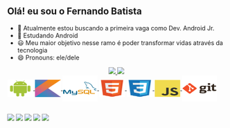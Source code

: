 ## Olá! eu sou o Fernando Batista

- 🔭 Atualmente estou buscando a primeira vaga como Dev. Android Jr.
- 🌱 Estudando Android
- 😃 Meu maior objetivo nesse ramo é poder transformar vidas através da tecnologia
- 😄 Pronouns: ele/dele

<div align="center">
  <a href="https://github.com/fernandobatista123">
  <img height="180em" src="https://github-readme-stats.vercel.app/api?username=fernandobatista123&show_icons=false&theme=radical&include_all_commits=true&count_private=true"/>
  <img height="180em" src="https://github-readme-stats.vercel.app/api/top-langs/?username=fernandobatista123&layout=compact&langs_count=7&theme=radical"/>
</div>
  
  <img align="center" alt="Fernando-Android" height="40" width="60" src="https://github.com/devicons/devicon/blob/master/icons/android/android-original.svg">
  <img align="center" alt="Fernando-Kotlin" height="40" width="60" src="https://github.com/devicons/devicon/blob/master/icons/kotlin/kotlin-original.svg">
  <img align="center" alt="Fernando-MySQL" height="60" width="80" src="https://github.com/devicons/devicon/blob/master/icons/mysql/mysql-original-wordmark.svg">
  <img align="center" alt="Fernando-HTML" height="40" width="60" src="https://raw.githubusercontent.com/devicons/devicon/master/icons/html5/html5-original.svg">
  <img align="center" alt="Fernando-CSS" height="40" width="60" src="https://raw.githubusercontent.com/devicons/devicon/master/icons/css3/css3-original.svg">
  <img align="center" alt="Fernando-JS" height="40" width="60" src="https://github.com/devicons/devicon/blob/master/icons/javascript/javascript-original.svg">
  <img align="center" alt="Fernando-GIT" height="60" width="80" src="https://github.com/devicons/devicon/blob/master/icons/git/git-original-wordmark.svg">
  
  ##
  
  <div>
    <a href="https://" target="_blank"><img src="https://img.shields.io/badge/YouTube-FF0000?style=for-the-badge&logo=youtube&logoColor=white" target="_blank"></a>
  <a href="https://www.instagram.com/fernando2ksep//" target="_blank"><img src="https://img.shields.io/badge/-Instagram-%23E4405F?style=for-the-badge&logo=instagram&logoColor=white" target="_blank"></a>
 <a href="" target="_blank"><img src="https://img.shields.io/badge/Discord-7289DA?style=for-the-badge&logo=discord&logoColor=white" target="_blank"></a> 
  <a href ="mailto:fernandobatistadev@gmail.com"><img src="https://img.shields.io/badge/-Gmail-%23333?style=for-the-badge&logo=gmail&logoColor=white" target="_blank"></a>
  <a href="https://www.linkedin.com/in/fernando-batista-8212811ba/" target="_blank"><img src="https://img.shields.io/badge/-LinkedIn-%230077B5?style=for-the-badge&logo=linkedin&logoColor=white" target="_blank"></a> 
  </div>
  
